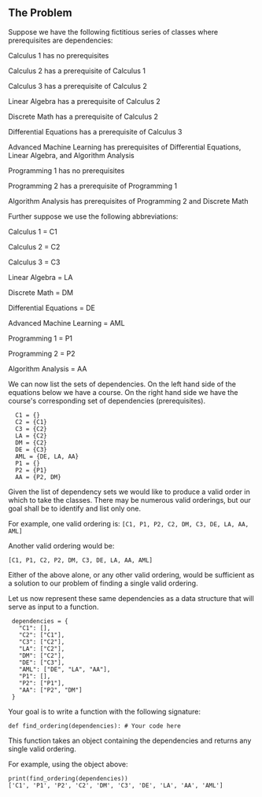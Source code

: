 ## The Problem
Suppose we have the following fictitious series of classes where prerequisites
are dependencies:
 
Calculus 1 has no prerequisites

Calculus 2 has a prerequisite of Calculus 1

Calculus 3 has a prerequisite of Calculus 2

Linear Algebra has a prerequisite of Calculus 2

Discrete Math has a prerequisite of Calculus 2

Differential Equations has a prerequisite of Calculus 3

Advanced Machine Learning has prerequisites of Differential Equations, Linear Algebra, and Algorithm Analysis

Programming 1 has no prerequisites

Programming 2 has a prerequisite of Programming 1

Algorithm Analysis has prerequisites of Programming 2 and Discrete Math 
 
Further suppose we use the following abbreviations:
 
Calculus 1 = C1

Calculus 2 = C2

Calculus 3 = C3

Linear Algebra = LA

Discrete Math = DM

Differential Equations = DE

Advanced Machine Learning = AML

Programming 1 = P1

Programming 2 = P2

Algorithm Analysis = AA
 
We can now list the sets of dependencies. On the left hand side of the
equations below we have a course. On the right hand side we have the course's
corresponding set of dependencies (prerequisites).

``` 
  C1 = {}
  C2 = {C1}
  C3 = {C2}
  LA = {C2}
  DM = {C2}
  DE = {C3}
  AML = {DE, LA, AA}
  P1 = {}
  P2 = {P1}
  AA = {P2, DM}
 ```
 
Given the list of dependency sets we would like to produce a valid order in
which to take the classes. There may be numerous valid orderings, but our goal
shall be to identify and list only one.
 
For example, one valid ordering is:
`[C1, P1, P2, C2, DM, C3, DE, LA, AA, AML]`
 
Another valid ordering would be:

`[C1, P1, C2, P2, DM, C3, DE, LA, AA, AML]`
 
Either of the above alone, or any other valid ordering, would be sufficient as
a solution to our problem of finding a single valid ordering.
 
Let us now represent these same dependencies as a data structure that will
serve as input to a function.

 ```
  dependencies = {
    "C1": [],
    "C2": ["C1"],
    "C3": ["C2"],
    "LA": ["C2"],
    "DM": ["C2"],
    "DE": ["C3"],
    "AML": ["DE", "LA", "AA"],
    "P1": [],
    "P2": ["P1"],
    "AA": ["P2", "DM"]
  }
 ```

Your goal is to write a function with the following signature:
 
```
def find_ordering(dependencies): # Your code here
```
 
This function takes an object containing the dependencies and returns any
single valid ordering.
 
For example, using the object above:

```
print(find_ordering(dependencies))
['C1', 'P1', 'P2', 'C2', 'DM', 'C3', 'DE', 'LA', 'AA', 'AML']
```